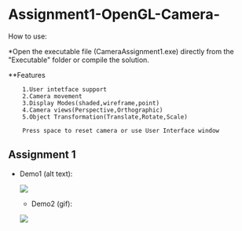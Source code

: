 # Assignment1-OpenGL-Camera-


How to use:

*Open the executable file (CameraAssignment1.exe) directly from the "Executable" folder or compile the solution.

**Features
       
        1.User intetface support
        2.Camera movement
        3.Display Modes(shaded,wireframe,point)
        4.Camera views(Perspective,Orthographic)
        5.Object Transformation(Translate,Rotate,Scale)

        Press space to reset camera or use User Interface window


## Assignment 1

- Demo1 (alt text):
 
  ![](https://imgur.com/sobaP9A)
  
  - Demo2 (gif):
 
  ![](https://i.imgur.com/LH3Kbh6.gif)
